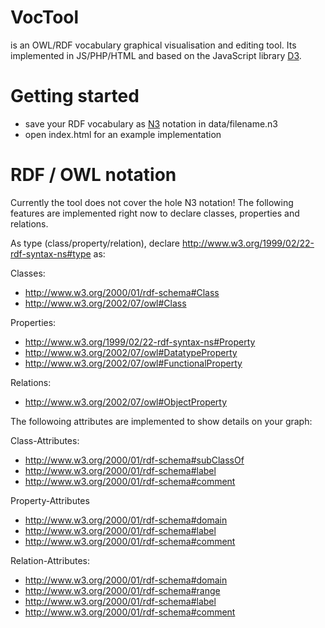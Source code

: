 
# VocTool

is an OWL/RDF vocabulary graphical visualisation and editing tool. Its implemented in JS/PHP/HTML and based on the JavaScript library [D3](http://d3js.org/).


# Getting started

- save your RDF vocabulary as [N3](http://www.w3.org/TeamSubmission/n3/) notation in data/filename.n3 
- open index.html for an example implementation

# RDF / OWL notation

Currently the tool does not cover the hole N3 notation!
The following features are implemented right now to declare classes, properties and relations.

As type (class/property/relation), declare http://www.w3.org/1999/02/22-rdf-syntax-ns#type as:

Classes:

- http://www.w3.org/2000/01/rdf-schema#Class
- http://www.w3.org/2002/07/owl#Class

Properties:

- http://www.w3.org/1999/02/22-rdf-syntax-ns#Property
- http://www.w3.org/2002/07/owl#DatatypeProperty
- http://www.w3.org/2002/07/owl#FunctionalProperty

Relations:

- http://www.w3.org/2002/07/owl#ObjectProperty

The followoing attributes are implemented to show details on your graph:

Class-Attributes:

- http://www.w3.org/2000/01/rdf-schema#subClassOf
- http://www.w3.org/2000/01/rdf-schema#label
- http://www.w3.org/2000/01/rdf-schema#comment

Property-Attributes

- http://www.w3.org/2000/01/rdf-schema#domain
- http://www.w3.org/2000/01/rdf-schema#label
- http://www.w3.org/2000/01/rdf-schema#comment

Relation-Attributes:

- http://www.w3.org/2000/01/rdf-schema#domain
- http://www.w3.org/2000/01/rdf-schema#range
- http://www.w3.org/2000/01/rdf-schema#label
- http://www.w3.org/2000/01/rdf-schema#comment